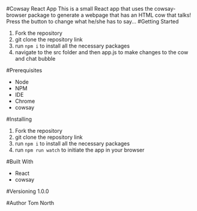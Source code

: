 #Cowsay React App
This is a small React app that uses the cowsay-browser package to generate a webpage that has an HTML cow that talks! Press the button to change what he/she has to say...
#Getting Started
1. Fork the repository
2. git clone the repository link
3. run ```npm i``` to install all the necessary packages
4. navigate to the src folder and then app.js to make changes to the cow and chat bubble

#Prerequisites
- Node
- NPM
- IDE
- Chrome
- cowsay

#Installing
1. Fork the repository
2. git clone the repository link
3. run ```npm i``` to install all the necessary packages
4. run ```npm run watch``` to initiate the app in your browser

#Built With
- React
- cowsay

#Versioning
1.0.0

#Author
Tom North
